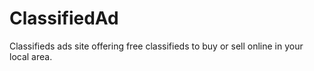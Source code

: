 # ClassifiedAd
Classifieds ads site offering free classifieds to buy or sell online in your local area.
